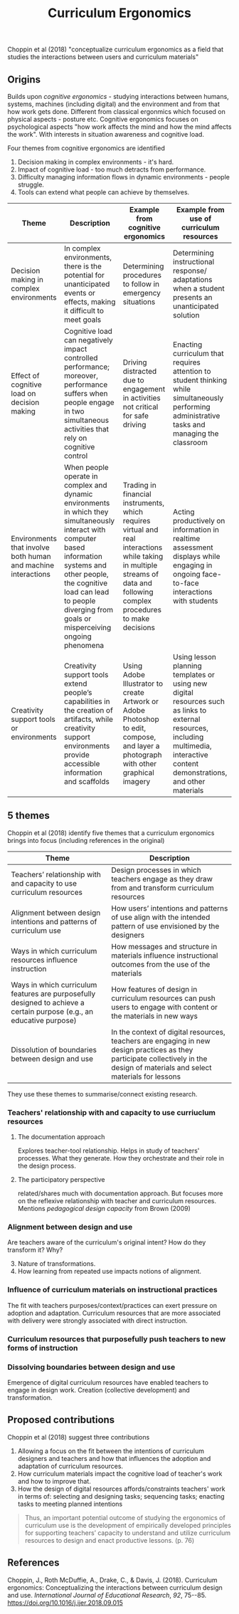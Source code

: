 ﻿---
backlinks:
- title: Exploring australian curriculum
  url: /memex/sense/Python/exploring-australian-curriculum.html
- title: 'Teaching '
  url: /memex/sense/Teaching/teaching.html
title: Curriculum Ergonomics
---
Choppin et al (2018) "conceptualize curriculum ergonomics as a field that studies the interactions between users and curriculum materials" 

## Origins

Builds upon _cognitive ergonomics_ - studying interactions between humans, systems, machines (including digital) and the environment and from that how work gets done. Different from classical ergonmics which focused on physical aspects - posture etc. Cognitive ergonomics focuses on psychological aspects "how work affects the mind and how the mind affects the work". With interests in situation awareness and cognitive load.

Four themes from cognitive ergonomics are identified

1. Decision making in complex environments - it's hard.
2. Impact of cognitive load - too much detracts from performance.
3. Difficulty managing information flows in dynamic environments - people struggle.
4. Tools can extend what people can achieve by themselves.

| Theme | Description | Example from cognitive ergonomics | Example from use of curriculum resources |
| --- | --- | --- | --- | 
| Decision making in complex environments | In complex environments, there is the potential for unanticipated events or effects, making it difficult to meet goals | Determining procedures to follow in emergency situations | Determining instructional response/ adaptations when a student presents an unanticipated solution | 
| Effect of cognitive load on decision making | Cognitive load can negatively impact controlled performance; moreover, performance suffers when people engage in two simultaneous activities that rely on cognitive control | Driving distracted due to engagement in activities not critical for safe driving | Enacting curriculum that requires attention to student thinking while simultaneously performing administrative tasks and managing the classroom |
| Environments that involve both human and machine interactions | When people operate in complex and dynamic environments in which they simultaneously interact with computer based information systems and other people, the cognitive load can lead to people diverging from goals or misperceiving ongoing phenomena | Trading in financial instruments, which requires virtual and real interactions while taking in multiple streams of data and following complex procedures to make decisions | Acting productively on information in realtime assessment displays while engaging in ongoing face-to-face interactions with students |
| Creativity support tools or environments | Creativity support tools extend people’s capabilities in the creation of artifacts, while creativity support environments provide accessible information and scaffolds | Using Adobe Illustrator to create Artwork or Adobe Photoshop to edit, compose, and layer a photograph with other graphical imagery | Using lesson planning templates or using new digital resources such as links to external resources, including multimedia, interactive content demonstrations, and other materials |


## 5 themes

Choppin et al (2018) identify five themes that a curriculum ergonomics brings into focus (including references in the original)

| Theme | Description |
| --- | --- |
| Teachers’ relationship with and capacity to use curriculum resources | Design processes in which teachers engage as they draw from and transform curriculum resources  |
| Alignment between design intentions and patterns of curriculum use | How users’ intentions and patterns of use align with the intended pattern of use envisioned by the designers | 
| Ways in which curriculum resources influence instruction | How messages and structure in materials influence instructional outcomes from the use of the materials |
| Ways in which curriculum features are purposefully designed to achieve a certain purpose (e.g., an educative purpose) | How features of design in curriculum resources can push users to engage with content or the materials in new ways | 
| Dissolution of boundaries between design and use | In the context of digital resources, teachers are engaging in new design practices as they participate collectively in the design of materials and select materials for lessons |

They use these themes to summarise/connect existing research.

### Teachers' relationship with and capacity to use curriuclum resources

1. The documentation approach

    Explores teacher-tool relationship. Helps in study of teachers' processes. What they generate. How they orchestrate and their role in the design process.


2. The participatory perspective

    related/shares much with documentation approach. But focuses more on the reflexive relationship with teacher and curriculum resources. Mentions _pedagogical design capacity_ from Brown (2009)

### Alignment between design and use

Are teachers aware of the curriculum's original intent? How do they transform it? Why?

3. Nature of transformations.
4. How learning from repeated use impacts notions of alignment.

### Influence of curriculum materials on instructional practices 

The fit with teachers purposes/context/practices can exert pressure on adoption and adaptation.  Curriculum resources that are more associated with delivery were strongly associated with direct instruction.

### Curriculum resources that purposefully push teachers to new forms of instruction

### Dissolving boundaries between design and use

Emergence of digital curriculum resources have enabled teachers to engage in design work. Creation (collective development) and transformation.


## Proposed contributions

Choppin et al (2018) suggest three contributions

1. Allowing a focus on the fit between the intentions of curriculum designers and teachers and how that influences the adoption and adaptation of curriculum resources.
2. How curriculum materials impact the cognitive load of teacher's work and how to improve that.
3. How the design of digital resources affords/constraints teachers' work in terms of: selecting and designing tasks; sequencing tasks; enacting tasks to meeting planned intentions

> Thus, an important potential outcome of studying the ergonomics of curriculum use is the development of empirically developed principles for supporting teachers’ capacity to understand and utilize curriculum resources to design and enact productive lessons. (p. 76)




## References

Choppin, J., Roth McDuffie, A., Drake, C., & Davis, J. (2018). Curriculum ergonomics: Conceptualizing the interactions between curriculum design and use. *International Journal of Educational Research*, *92*, 75--85. <https://doi.org/10.1016/j.ijer.2018.09.015>